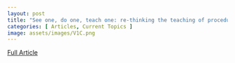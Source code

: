 ```yaml
---
layout: post
title: "See one, do one, teach one: re-thinking the teaching of procedural skills in medicine"
categories: [ Articles, Current Topics ]
image: assets/images/V1C.png
---
```


<a href = "/assets/documents/V1I1A4.pdf"> Full Article </a>